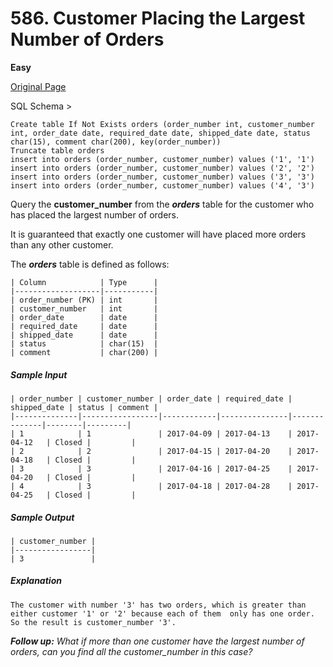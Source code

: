 # 586. Customer Placing the Largest Number of Orders

**Easy**

[Original Page](https://leetcode.com/problems/customer-placing-the-largest-number-of-orders/)

SQL Schema >
```
Create table If Not Exists orders (order_number int, customer_number int, order_date date, required_date date, shipped_date date, status char(15), comment char(200), key(order_number))
Truncate table orders
insert into orders (order_number, customer_number) values ('1', '1')
insert into orders (order_number, customer_number) values ('2', '2')
insert into orders (order_number, customer_number) values ('3', '3')
insert into orders (order_number, customer_number) values ('4', '3')
```

Query the __customer_number__ from the ___orders___ table for the customer who has placed the largest number of orders.

It is guaranteed that exactly one customer will have placed more orders than any other customer.

The ___orders___ table is defined as follows:
```
| Column            | Type      |
|-------------------|-----------|
| order_number (PK) | int       |
| customer_number   | int       |
| order_date        | date      |
| required_date     | date      |
| shipped_date      | date      |
| status            | char(15)  |
| comment           | char(200) |
```

##### Sample Input
```
| order_number | customer_number | order_date | required_date | shipped_date | status | comment |
|--------------|-----------------|------------|---------------|--------------|--------|---------|
| 1            | 1               | 2017-04-09 | 2017-04-13    | 2017-04-12   | Closed |         |
| 2            | 2               | 2017-04-15 | 2017-04-20    | 2017-04-18   | Closed |         |
| 3            | 3               | 2017-04-16 | 2017-04-25    | 2017-04-20   | Closed |         |
| 4            | 3               | 2017-04-18 | 2017-04-28    | 2017-04-25   | Closed |         |
```

##### Sample Output
```
| customer_number |
|-----------------|
| 3               |
```

##### Explanation
```
The customer with number '3' has two orders, which is greater than either customer '1' or '2' because each of them  only has one order. 
So the result is customer_number '3'.
```

___Follow up:__ What if more than one customer have the largest number of orders, can you find all the customer_number in this case?_

